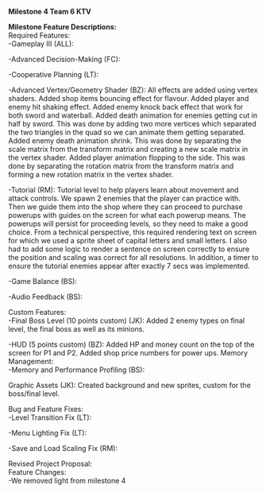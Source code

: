 **Milestone 4 Team 6 KTV**

**Milestone Feature Descriptions:**  
Required Features:  
-Gameplay III (ALL):

-Advanced Decision-Making (FC):

-Cooperative Planning (LT):

-Advanced Vertex/Geometry Shader (BZ): All effects are added using vertex shaders. Added shop items bouncing effect for flavour. Added player and enemy hit shaking effect. Added enemy knock back effect that work for both sword and waterball. Added death animation for enemies getting cut in half by sword. This was done by adding two more vertices which separated the two triangles in the quad so we can animate them getting separated. Added enemy death animation shrink. This was done by separating the scale matrix from the transform matrix and creating a new scale matrix in the vertex shader. Added player animation flopping to the side. This was done by separating the rotation matrix from the transform matrix and forming a new rotation matrix in the vertex shader.

-Tutorial (RM):
Tutorial level to help players learn about movement and attack controls. We spawn 2 enemies that the player can practice with. Then we guide them into the shop 
where they can proceed to purchase powerups with guides on the screen for what each powerup means. The powerups will persist for proceeding levels, so they need 
to make a good choice. From a technical perspective, this required rendering text on screen for which we used a sprite sheet of capital letters and small letters. 
I also had to add some logic to render a sentence on screen correctly to ensure the position and scaling was correct for all resolutions. In addition, a timer to ensure the 
tutorial enemies appear after exactly 7 secs was implemented. 

-Game Balance (BS):

-Audio Feedback (BS):

Custom Features:  
-Final Boss Level (10 points custom) (JK): Added 2 enemy types on final level, the final boss as well as its minions.

-HUD (5 points custom) (BZ): Added HP and money count on the top of the screen for P1 and P2. Added shop price numbers for power ups.
Memory Management:  
-Memory and Performance Profiling (BS):

Graphic Assets (JK):  Created background and new sprites, custom for the boss/final level.

Bug and Feature Fixes:  
-Level Transition Fix (LT):

-Menu Lighting Fix (LT):

-Save and Load Scaling Fix (RM):

Revised Project Proposal:  
Feature Changes:  
-We removed light from milestone 4

